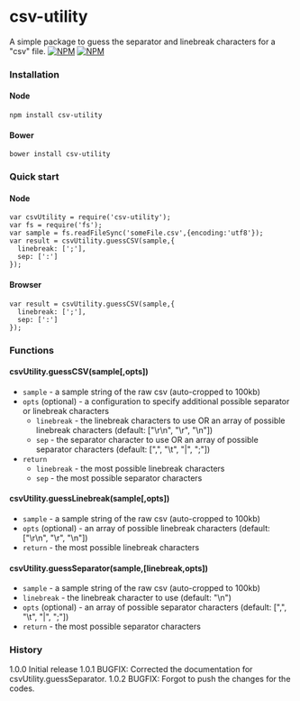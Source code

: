 # csv-utility
A simple package to guess the separator and linebreak characters for a "csv" file.
[![NPM](https://nodei.co/npm/csv-utility.png?downloads=true&downloadRank=true&stars=true)](https://nodei.co/npm/csv-utility/)
[![NPM](https://nodei.co/npm-dl/csv-utility.png)](https://nodei.co/npm/csv-utility/)

### Installation
#### Node
```
npm install csv-utility
```
#### Bower
```
bower install csv-utility
```

### Quick start
#### Node
```
var csvUtility = require('csv-utility');
var fs = require('fs');
var sample = fs.readFileSync('someFile.csv',{encoding:'utf8'});
var result = csvUtility.guessCSV(sample,{
  linebreak: [';'],
  sep: [':']
});
```

#### Browser
```
var result = csvUtility.guessCSV(sample,{
  linebreak: [';'],
  sep: [':']
});
```

### Functions
#### csvUtility.guessCSV(sample[,opts])
* `sample` - a sample string of the raw csv (auto-cropped to 100kb)
* `opts` (optional) - a configuration to specify additional possible separator or linebreak characters
  * `linebreak` - the linebreak characters to use OR an array of possible linebreak characters (default: ["\r\n", "\r", "\n"])
  * `sep` - the separator character to use OR an array of possible separator characters (default: [",", "\t", "|", ";"])
* `return` 
  * `linebreak` - the most possible linebreak characters
  * `sep` - the most possible separator characters

#### csvUtility.guessLinebreak(sample[,opts])
* `sample` - a sample string of the raw csv (auto-cropped to 100kb)
* `opts` (optional) - an array of possible linebreak characters (default: ["\r\n", "\r", "\n"])
* `return` - the most possible linebreak characters

#### csvUtility.guessSeparator(sample,[linebreak,opts])
* `sample` - a sample string of the raw csv (auto-cropped to 100kb)
* `linebreak` - the linebreak character to use (default: "\n")
* `opts` (optional) - an array of possible separator characters (default: [",", "\t", "|", ";"])
* `return` - the most possible separator characters

### History
1.0.0 Initial release
1.0.1 BUGFIX: Corrected the documentation for csvUtility.guessSeparator. 
1.0.2 BUGFIX: Forgot to push the changes for the codes. 